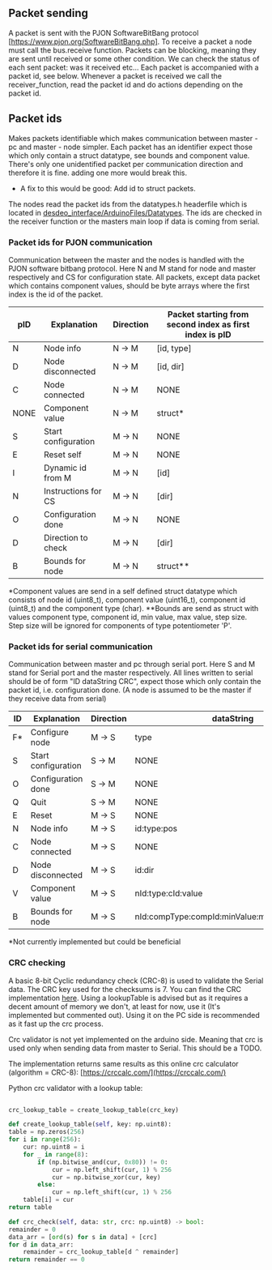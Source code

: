 ## Packet sending
A packet is sent with the PJON SoftwareBitBang protocol [https://www.pjon.org/SoftwareBitBang.php].
To receive a packet a node must call the bus.receive function. 
Packets can be blocking, meaning they are sent until received or some other condition. 
We can check the status of each sent packet: was it received etc... 
Each packet is accompanied with a packet id, see below.
Whenever a packet is received we call the receiver_function, read the packet id and do actions
depending on the packet id. 

## Packet ids
Makes packets identifiable which makes communication between master - pc and master - node simpler. 
Each packet has an identifier expect those which only contain a struct datatype, see bounds and component value. 
There's only one unidentified packet per communication direction and therefore it is fine. adding one more would break this.
* A fix to this would be good: Add id to struct packets.

The nodes read the packet ids from the datatypes.h headerfile which is located in [desdeo_interface/ArduinoFiles/Datatypes](desdeo_interface/ArduinoFiles/Datatypes).
The ids are checked in the receiver function or the masters main loop if data is coming from serial.

### Packet ids for PJON communication
Communication between the master and the nodes is handled with the PJON software bitbang protocol.
Here N and M stand for node and master respectively and CS for configuration state.
All packets, except data packet which contains component values, should be byte arrays where
the first index is the id of the packet.

| pID            | Explanation         | Direction  | Packet starting from second index as first index is pID        |
| ------------- | -------------       | -----      | -----          |
| N             | Node info           | N -> M     | [id, type]  |
| D             | Node disconnected   | N -> M     | [id, dir]      |
| C             | Node connected      | N -> M     | NONE           |
| NONE          | Component value     | N -> M     | struct*        |
| S             | Start configuration | M -> N     | NONE         |
| E             | Reset self          | M -> N     | NONE          |
| I             | Dynamic id from M   | M -> N     | [id]           |
| N             | Instructions for CS | M -> N     | [dir]          |
| O             | Configuration done  | M -> N     | NONE           |
| D             | Direction to check  | M -> N     | [dir]          |
| B             | Bounds for node     | M -> N     | struct**       |

*Component values are send in a self defined struct datatype which consists of node id (uint8_t), component value (uint16_t), component id (uint8_t) and the component type (char).
**Bounds are send as struct with values component type, component id, min value, max value, step size. Step size will be ignored for components of type potentiometer 'P'.

### Packet ids for serial communication
Communication between master and pc through serial port. 
Here S and M stand for Serial port and the master respectively.
All lines written to serial should be of form "ID dataString CRC", expect those which only contain the packet id, i.e. configuration done.
(A node is assumed to be the master if they receive data from serial)

| ID            | Explanation         | Direction  | dataString         |
| ------------- | -------------       | -----      | -----              |
| F*            | Configure node      | M -> S     | type               |
| S             | Start configuration | S -> M     | NONE               |
| O             | Configuration done  | S -> M     | NONE               |
| Q             | Quit                | S -> M     | NONE               |
| E             | Reset               | M -> S     | NONE               |
| N             | Node info           | M -> S     | id:type:pos        |
| C             | Node connected      | M -> S     | NONE               |
| D             | Node disconnected   | M -> S     | id:dir             |
| V             | Component value     | M -> S     | nId:type:cId:value |
| B             | Bounds for node     | M -> S     | nId:compType:compId:minValue:maxValue:stepSize | 

*Not currently implemented but could be beneficial

### CRC checking

A basic 8-bit Cyclic redundancy check (CRC-8) is used to validate the Serial data. The CRC key used for the checksums is 7.
You can find the CRC implementation [here](/desdeo_interface/ArduinoFiles/CRC8). Using a lookupTable is advised but as it requires a decent amount of memory we don't, at least for now, use it (It's implemented but commented out).
Using it on the PC side is recommended as it fast up the crc process.

Crc validator is not yet implemented on the arduino side. Meaning that crc is used only when sending data from master to Serial. This should be a TODO.

The implementation returns same results as this online crc calculator (algorithm = CRC-8): [https://crccalc.com/](https://crccalc.com/)

Python crc validator with a lookup table: 
```python

crc_lookup_table = create_lookup_table(crc_key)

def create_lookup_table(self, key: np.uint8):
table = np.zeros(256)
for i in range(256):
    cur: np.uint8 = i
    for _ in range(8):
        if (np.bitwise_and(cur, 0x80)) != 0:
            cur = np.left_shift(cur, 1) % 256
            cur = np.bitwise_xor(cur, key)
        else:
            cur = np.left_shift(cur, 1) % 256
    table[i] = cur
return table

def crc_check(self, data: str, crc: np.uint8) -> bool:
remainder = 0
data_arr = [ord(s) for s in data] + [crc]
for d in data_arr:
    remainder = crc_lookup_table[d ^ remainder]
return remainder == 0

```
